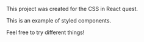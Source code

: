 This project was created for the CSS in React quest.

This is an example of styled components.

Feel free to try different things!